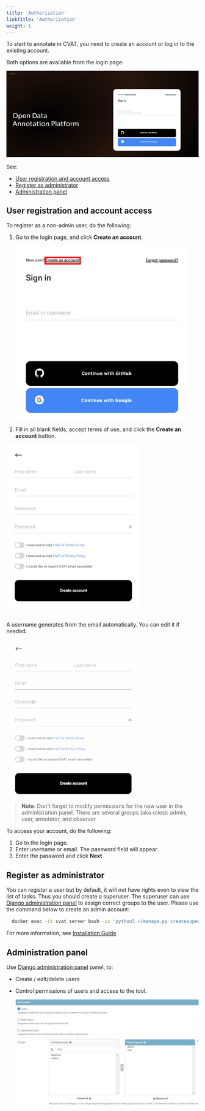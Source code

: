 ```yaml
---
title: 'Authorization'
linkTitle: 'Authorization'
weight: 1
---
```


To start to annotate in CVAT, you need to create an account or log in to the existing account.

Both options are available from the login page:

 ![](/images/image001.jpg)

See:

- [User registration and account access](#user-registration-and-account-access)
- [Register as administrator](#register-as-administrator)
- [Administration panel](#administration-panel)


## User registration and account access

To register as a non-admin user, do the following:

1. Go to the login page, and click **Create an account**.

     ![](/images/image002.jpg)

2. Fill in all blank fields, accept terms of use, and click the **Create an account** button.

  ![](/images/image003.jpg)

  <br>A username generates from the email automatically. You can edit it if needed.

  ![](/images/filling_email.gif)


> **Note**: Don't forget to modify permissions for the new user in the
  administration panel. There are several groups (aka roles): admin, user,
  annotator, and observer.


To access your account, do the following:

1. Go to the login page.
2. Enter username or email. The password field will appear.
3. Enter the password and click **Next**.

## Register as administrator

You can register a user but by default, it will not have rights even to view
the list of tasks. Thus you should create a superuser. The superuser can use
[Django administration panel](http://localhost:8080/admin) to assign correct
groups to the user. Please use the command below to create an admin account:

  ```bash
    docker exec -it cvat_server bash -ic 'python3 ~/manage.py createsuperuser'
  ```

For more information, see [Installation Guide](/docs/administration/basics/installation/)

## Administration panel

Use [Django administration panel](http://localhost:8080/admin) panel, to:

- Create / edit/delete users
- Control permissions of users and access to the tool.

  ![](/images/image115.jpg)
